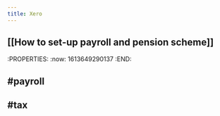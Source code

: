 ```yaml
---
title: Xero
---
```


## [[How to set-up payroll and pension scheme]]
:PROPERTIES:
:now: 1613649290137
:END:
## #payroll
## #tax
